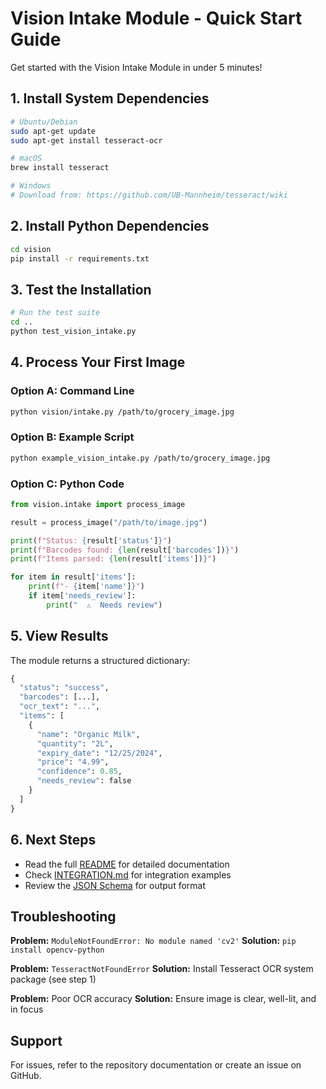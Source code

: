 # Vision Intake Module - Quick Start Guide

Get started with the Vision Intake Module in under 5 minutes!

## 1. Install System Dependencies

```bash
# Ubuntu/Debian
sudo apt-get update
sudo apt-get install tesseract-ocr

# macOS
brew install tesseract

# Windows
# Download from: https://github.com/UB-Mannheim/tesseract/wiki
```

## 2. Install Python Dependencies

```bash
cd vision
pip install -r requirements.txt
```

## 3. Test the Installation

```bash
# Run the test suite
cd ..
python test_vision_intake.py
```

## 4. Process Your First Image

### Option A: Command Line

```bash
python vision/intake.py /path/to/grocery_image.jpg
```

### Option B: Example Script

```bash
python example_vision_intake.py /path/to/grocery_image.jpg
```

### Option C: Python Code

```python
from vision.intake import process_image

result = process_image("/path/to/image.jpg")

print(f"Status: {result['status']}")
print(f"Barcodes found: {len(result['barcodes'])}")
print(f"Items parsed: {len(result['items'])}")

for item in result['items']:
    print(f"- {item['name']}")
    if item['needs_review']:
        print("  ⚠️  Needs review")
```

## 5. View Results

The module returns a structured dictionary:

```python
{
  "status": "success",
  "barcodes": [...],
  "ocr_text": "...",
  "items": [
    {
      "name": "Organic Milk",
      "quantity": "2L",
      "expiry_date": "12/25/2024",
      "price": "4.99",
      "confidence": 0.85,
      "needs_review": false
    }
  ]
}
```

## 6. Next Steps

- Read the full [README](README.md) for detailed documentation
- Check [INTEGRATION.md](INTEGRATION.md) for integration examples
- Review the [JSON Schema](vision_intake_schema.json) for output format

## Troubleshooting

**Problem:** `ModuleNotFoundError: No module named 'cv2'`
**Solution:** `pip install opencv-python`

**Problem:** `TesseractNotFoundError`
**Solution:** Install Tesseract OCR system package (see step 1)

**Problem:** Poor OCR accuracy
**Solution:** Ensure image is clear, well-lit, and in focus

## Support

For issues, refer to the repository documentation or create an issue on GitHub.
